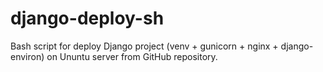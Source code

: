 # django-deploy-sh
Bash script for deploy Django project (venv + gunicorn + nginx + django-environ) on Ununtu server from GitHub repository.

